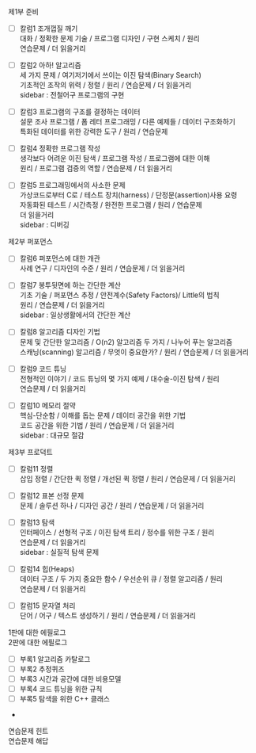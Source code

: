 제1부 준비  
  
- [ ] 칼럼1 조개껍질 깨기  
대화 / 정확한 문제 기술 / 프로그램 디자인 / 구현 스케치 / 원리  
연습문제 / 더 읽을거리  

- [ ] 칼럼2 아하! 알고리즘  
세 가지 문제 / 여기저기에서 쓰이는 이진 탐색(Binary Search)  
기초적인 조작의 위력 / 정렬 / 원리 / 연습문제 / 더 읽을거리  
sidebar : 전철어구 프로그램의 구현  

- [ ] 칼럼3 프로그램의 구조를 결정하는 데이터  
설문 조사 프로그램 / 폼 레터 프로그래밍 / 다른 예제들 / 데이터 구조화하기  
특화된 데이터를 위한 강력한 도구 / 원리 / 연습문제  

- [ ] 칼럼4 정확한 프로그램 작성  
생각보다 어려운 이진 탐색 / 프로그램 작성 / 프로그램에 대한 이해  
원리 / 프로그램 검증의 역할 / 연습문제 / 더 읽을거리  

- [ ] 칼럼5 프로그래밍에서의 사소한 문제  
가상코드로부터 C로 / 테스트 장치(harness) / 단정문(assertion)사용 요령  
자동화된 테스트 / 시간측정 / 완전한 프로그램 / 원리 / 연습문제  
더 읽을거리  
sidebar : 디버깅  
  
제2부 퍼포먼스  

- [ ] 칼럼6 퍼포먼스에 대한 개관  
사례 연구 / 디자인의 수준 / 원리 / 연습문제 / 더 읽을거리  

- [ ] 칼럼7 봉투뒷면에 하는 간단한 계산  
기초 기술 / 퍼포먼스 추정 / 안전계수(Safety Factors)/ Little의 법칙  
원리 / 연습문제 / 더 읽을거리  
sidebar : 일상생활에서의 간단한 계산  

- [ ] 칼럼8 알고리즘 디자인 기법  
문제 및 간단한 알고리즘 / O(n2) 알고리즘 두 가지 / 나누어 푸는 알고리즘  
스캐닝(scanning) 알고리즘 / 무엇이 중요한가? / 원리 / 연습문제 / 더 읽을거리  

- [ ] 칼럼9 코드 튜닝  
전형적인 이야기 / 코드 튜닝의 몇 가지 예제 / 대수술-이진 탐색 / 원리  
연습문제 / 더 읽을거리  

- [ ] 칼럼10 메모리 절약  
핵심-단순함 / 이해를 돕는 문제 / 데이터 공간을 위한 기법  
코드 공간을 위한 기법 / 원리 / 연습문제 / 더 읽을거리  
sidebar : 대규모 절감  
  
제3부 프로덕트  

- [ ] 칼럼11 정렬  
삽입 정렬 / 간단한 퀵 정렬 / 개선된 퀵 정렬 / 원리 / 연습문제 / 더 읽을거리  

- [ ] 칼럼12 표본 선정 문제  
문제 / 솔루션 하나 / 디자인 공간 / 원리 / 연습문제 / 더 읽을거리  

- [ ] 칼럼13 탐색  
인터페이스 / 선형적 구조 / 이진 탐색 트리 / 정수를 위한 구조 / 원리  
연습문제 / 더 읽을거리  
sidebar : 실질적 탐색 문제  

- [ ] 칼럼14 힙(Heaps)  
데이터 구조 / 두 가지 중요한 함수 / 우선순위 큐 / 정렬 알고리즘 / 원리  
연습문제 / 더 읽을거리  

- [ ] 칼럼15 문자열 처리  
단어 / 어구 / 텍스트 생성하기 / 원리 / 연습문제 / 더 읽을거리  
  
1판에 대한 에필로그  
2판에 대한 에필로그  


- [ ] 부록1 알고리즘 카탈로그  
- [ ] 부록2 추정퀴즈  
- [ ] 부록3 시간과 공간에 대한 비용모델  
- [ ] 부록4 코드 튜닝을 위한 규칙  
- [ ] 부록5 탐색을 위한 C++ 클래스
- 
연습문제 힌트  
연습문제 해답  